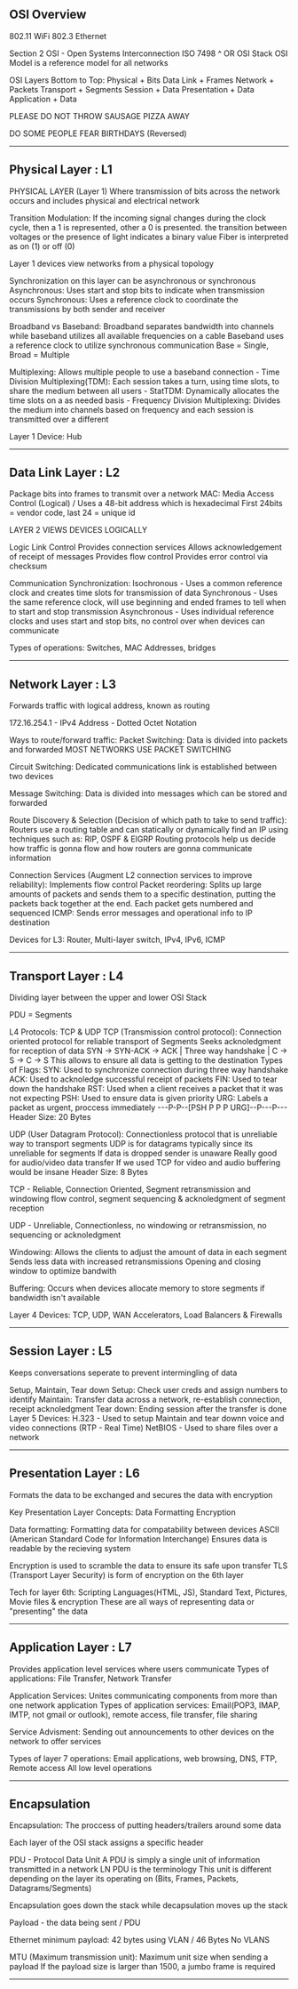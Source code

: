 ## OSI Overview

802.11 WiFi
802.3 Ethernet

Section 2
OSI - Open Systems Interconnection 
ISO 7498 ^ OR OSI Stack
OSI Model is a reference model for all networks

OSI Layers Bottom to Top:
    Physical + Bits
    Data Link + Frames
    Network + Packets
    Transport + Segments
    Session + Data
    Presentation + Data
    Application + Data

PLEASE DO NOT THROW SAUSAGE PIZZA AWAY

DO SOME PEOPLE FEAR BIRTHDAYS (Reversed)
***
## Physical Layer : L1

PHYSICAL LAYER (Layer 1)
    Where transmission of bits across the network occurs and includes physical and electrical network

Transition Modulation: If the incoming signal changes during the clock cycle, then a 1 is represented, other a 0 is presented.
    the transition between voltages or the presence of light indicates a binary value
    Fiber is interpreted as on (1) or off (0)

Layer 1 devices view networks from a physical topology

Synchronization on this layer can be asynchronous or synchronous
    Asynchronous: Uses start and stop bits to indicate when transmission occurs
    Synchronous: Uses a reference clock to coordinate the transmissions by both sender and receiver

Broadband vs Baseband: Broadband separates bandwidth into channels while baseband utilizes all available frequencies on a cable
    Baseband uses a reference clock to utilize synchronous communication
    Base = Single, Broad = Multiple

Multiplexing: Allows multiple people to use a baseband connection 
    - Time Division Multiplexing(TDM): Each session takes a turn, using time slots, to share the medium between all users
    - StatTDM: Dynamically allocates the time slots on a as needed basis 
    - Frequency Division Multiplexing: Divides the medium into channels based on frequency and each session is transmitted over a different 

Layer 1 Device: Hub
***
## Data Link Layer : L2
Package bits into frames to transmit over a network
MAC: Media Access Control (Logical) / Uses a 48-bit address which is hexadecimal
First 24bits = vendor code, last 24 = unique id 

LAYER 2 VIEWS DEVICES LOGICALLY

Logic Link Control 
    Provides connection services
    Allows acknowledgement of receipt of messages 
    Provides flow control
    Provides error control via checksum

Communication Synchronization:
    Isochronous - Uses a common reference clock and creates time slots for transmission of data
    Synchronous - Uses the same reference clock, will use beginning and ended frames to tell when to start and stop transmission
    Asynchronous - Uses individual reference clocks and uses start and stop bits, no control over when devices can communicate 

Types of operations: Switches, MAC Addresses, bridges
***
## Network Layer : L3
Forwards traffic with logical address, known as routing

172.16.254.1 - IPv4 Address - Dotted Octet Notation

Ways to route/forward traffic:
    Packet Switching:
        Data is divided into packets and forwarded
        MOST NETWORKS USE PACKET SWITCHING

Circuit Switching: Dedicated communications link is established between two devices

Message Switching: Data is divided into messages which can be stored and forwarded

Route Discovery & Selection (Decision of which path to take to send traffic):
    Routers use a routing table and can statically or dynamically find an IP using techniques such as: RIP, OSPF & EIGRP
    Routing protocols help us decide how traffic is gonna flow and how routers are gonna communicate information

Connection Services (Augment L2 connection services to improve reliability):
        Implements flow control
        Packet reordering: Splits up large amounts of packets and sends them to a specific destination, putting the packets back together at the end. Each packet gets numbered and sequenced
        ICMP: Sends error messages and operational info to IP destination

Devices for L3: Router, Multi-layer switch, IPv4, IPv6, ICMP
***
## Transport Layer : L4

Dividing layer between the upper and lower OSI Stack

PDU = Segments

L4 Protocols: TCP & UDP
     TCP (Transmission control protocol): 
		Connection oriented protocol for reliable transport of Segments
        Seeks acknoledgment for reception of data
	    SYN -> SYN-ACK -> ACK | Three way handshake | C -> S -> C -> S
	        This allows to ensure all data is getting to the destination
            Types of Flags:
                SYN: Used to synchronize connection during three way handshake 
                ACK: Used to acknoledge successful receipt of packets
                FIN: Used to tear down the handshake 
                RST: Used when a client receives a packet that it was not expecting
                PSH: Used to ensure data is given priority
                URG: Labels a packet as urgent, proccess immediately
                ---P-P--[PSH P P P URG]--P---P--- 
                Header Size: 20 Bytes

UDP (User Datagram Protocol):
    Connectionless protocol that is unreliable way to transport segments
    UDP is for datagrams typically since its unreliable for segments
    If data is dropped sender is unaware
    Really good for audio/video data transfer
    If we used TCP for video and audio buffering would be insane
    Header Size: 8 Bytes

TCP - Reliable, Connection Oriented, Segment retransmission and windowing flow control,
segment sequencing & acknoledgment of segment reception

 UDP - Unreliable, Connectionless, no windowing or retransmission, no sequencing or acknoledgment

Windowing:
    Allows the clients to adjust the amount of data in each segment
    Sends less data with increased retransmissions
     Opening and closing window to optimize bandwith

Buffering:
    Occurs when devices allocate memory to store segments if bandwidth isn't available

    
Layer 4 Devices: TCP, UDP, WAN Accelerators, Load Balancers & Firewalls
***
## Session Layer : L5

Keeps conversations seperate to prevent intermingling of data

Setup, Maintain, Tear down
    Setup: Check user creds and assign numbers to identify
    Maintain: Transfer data across a network, re-establish connection, receipt acknoledgment
    Tear down: Ending session after the transfer is done
Layer 5 Devices:
    H.323 - Used to setup Maintain and tear downn voice and video connections (RTP - Real Time)
    NetBIOS - Used to share files over a network
***
## Presentation Layer : L6

Formats the data to be exchanged and secures the data with encryption

Key Presentation Layer Concepts:
    Data Formatting
    Encryption

Data formatting: Formatting data for compatability between devices
ASCII (American Standard Code for Information Interchange) Ensures data is readable by the recieving system

Encryption is used to scramble the data to ensure its safe upon transfer
TLS (Transport Layer Security) is form of encryption on the 6th layer

Tech for layer 6th: Scripting Languages(HTML, JS), Standard Text, Pictures, Movie files & encryption
    These are all ways of representing data or "presenting" the data

***
## Application Layer : L7

Provides application level services where users communicate
    Types of applications: File Transfer, Network Transfer

Application Services: Unites communicating components from more than one network application
    Types of application services: Email(POP3, IMAP, IMTP, not gmail or outlook), remote access, file transfer, file sharing

Service Advisment: Sending out announcements to other devices on the network to offer services

Types of layer 7 operations: Email applications, web browsing, DNS, FTP, Remote access
    All low level operations

***
## Encapsulation
Encapsulation: The proccess of putting headers/trailers around some data

Each layer of the OSI stack assigns a specific header

PDU - Protocol Data Unit
    A PDU is simply a single unit of information transmitted in a network
    LN PDU is the terminology
    This unit is different depending on the layer its operating on (Bits, Frames, Packets, Datagrams/Segments)

Encapsulation goes down the stack while decapsulation moves up the stack

Payload - the data being sent / PDU

Ethernet minimum payload: 42 bytes using VLAN / 46 Bytes No VLANS

MTU (Maximum transmission unit): Maximum unit size when sending a payload
    If the payload size is larger than 1500, a jumbo frame is required

*** 
